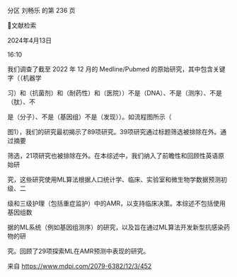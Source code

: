 分区 刘畅乐 的第 236 页

文献检索

2024年4月13日

16:10



我们调查了截至 2022 年 12 月的 Medline/Pubmed 的原始研究，其中包含关键字（（机器学

习）和（抗菌剂）和（耐药性）和（医院））不是（DNA）、不是（测序）、不是（肽）、不

是（分子）、不是（基因组）不是（发现））。如流程图所示（

图1），我们的研究最初揭示了89项研究。39项研究通过标题筛选被排除在外。通过摘要

筛选，21项研究也被排除在外。在本综述中，我们纳入了前瞻性和回顾性英语原始研

究，这些研究使用ML算法根据人口统计学、临床、实验室和微生物学数据预测初级、二

级和三级护理（包括重症监护）中的AMR，以支持临床决策。本综述不包括使用基因组数

据的ML系统（例如基因组测序）的研究，以及旨在通过ML算法开发新型抗感染药物的研

究。回顾了29项探索ML在AMR预测中表现的研究。

来自 <https://www.mdpi.com/2079-6382/12/3/452>

